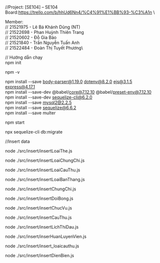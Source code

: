 //Project: [SE104] – SE104 Board:https://trello.com/b/hhUd6Nn4/%C4%91%E1%BB%93-%C3%A1n \

Member: \
// 21521975 - Lê Bá Khánh Dũng (NT)\
// 21522698 - Phan Huỳnh Thiên Trang\
// 21520602 - Đỗ Gia Bảo\
// 21521840 - Trần Nguyễn Tuấn Anh\
// 21522484 - Đoàn Thị Tuyết Phương\





// Hướng dẫn chạy \
npm init

npm -v

npm install --save body-parser@1.19.0 dotenv@8.2.0 ejs@3.1.5 express@4.17.1\
npm install --save-dev @babel/core@7.12.10 @babel/preset-env@7.12.10\
npm install --save-dev sequelize-cli@6.2.0\
npm install --save mysql2@2.2.5\
npm install --save sequelize@6.6.2\
npm install --save multer

npm start

npx sequelize-cli db:migrate

//Insert data

node ./src/insert/insertLoaiThe.js

node ./src/insert/insertLoaiChungChi.js

node ./src/insert/insertLoaiCauThu.js

node ./src/insert/insertLoaiBanThang.js

node ./src/insert/insertChungChi.js

node ./src/insert/insertDoiBong.js

node ./src/insert/insertChucVu.js

node ./src/insert/insertCauThu.js

node ./src/insert/insertLichThiDau.js

node ./src/insert/inserHuanLuyenVien.js

node ./src/insert/insert_loaicauthu.js

node ./src/insert/insertDienBien.js

